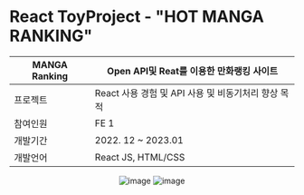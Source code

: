 
# React ToyProject - "HOT MANGA RANKING"
<div align="center">
  
  |MANGA Ranking| Open API및 Reat를 이용한 만화랭킹 사이트|
  |--|---|
  |프로젝트| React 사용 경험 및 API 사용 및 비동기처리 향상 목적 |
  |참여인원| FE 1|
  |개발기간| 2022. 12 ~ 2023.01|
  |개발언어| React JS, HTML/CSS|
  
  ![image](https://user-images.githubusercontent.com/97787658/211715700-7c9dad3e-fcef-4796-8e26-6a299e3a2ded.png)
  ![image](https://user-images.githubusercontent.com/97787658/211715796-097d946d-367a-4a2a-acda-963cb0ff6789.png)
</div>


